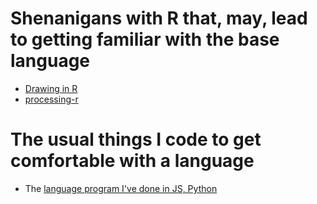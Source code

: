 # Shenanigans with R that, may, lead to getting familiar with the base language
* [Drawing in R](https://dbsloan.github.io/TS2019/exercises/r_figure_drawing.html#:~:text=You%20are%20probably%20familiar%20with,for%20drawing%20shapes%20and%20graphics.)
* [processing-r](https://processing-r.github.io/tutorials/gettingstarted/)
  
# The usual things I code to get comfortable with a language
* The [language program I've done in JS, Python](https://github.com/Niarfe/eo-notebooks/tree/master/code/all_things_language)

